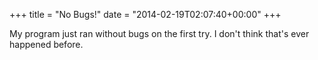 +++
title = "No Bugs!"
date = "2014-02-19T02:07:40+00:00"
+++

My program just ran without bugs on the first try. I don't think that's ever happened before.
			